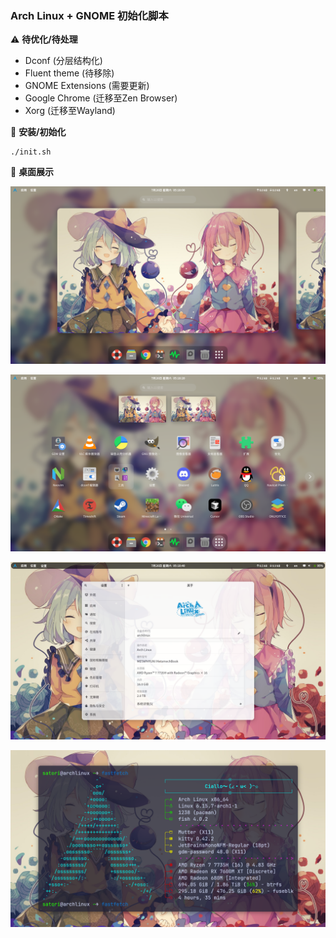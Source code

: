 ### Arch Linux + GNOME 初始化脚本

⚠️ **待优化/待处理**
- Dconf (分层结构化)
- Fluent theme (待移除)
- GNOME Extensions (需要更新)
- Google Chrome (迁移至Zen Browser)
- Xorg (迁移至Wayland)

🎨 **安装/初始化**
```
./init.sh
```

📖 **桌面展示**

![00](./pictures/00.png)

![20](./pictures/20.png)

![40](./pictures/40.png)

![60](./pictures/60.png)
